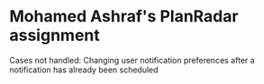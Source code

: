 # Mohamed Ashraf's PlanRadar assignment

Cases not handled:
Changing user notification preferences after a notification has already been scheduled
